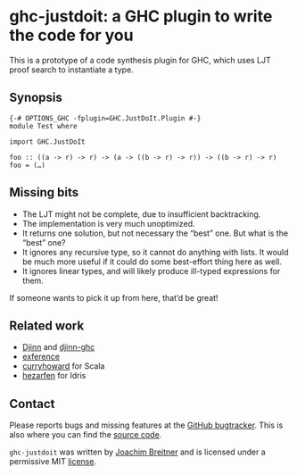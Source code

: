 ghc-justdoit: a GHC plugin to write the code for you
=========================================

This is a prototype of a code synthesis plugin for GHC, which uses LJT proof
search to instantiate a type.

Synopsis
--------

    {-# OPTIONS_GHC -fplugin=GHC.JustDoIt.Plugin #-}
    module Test where

    import GHC.JustDoIt

    foo :: ((a -> r) -> r) -> (a -> ((b -> r) -> r)) -> ((b -> r) -> r)
    foo = (…)

Missing bits
------------

 * The LJT might not be complete, due to insufficient backtracking.
 * The implementation is very much unoptimized.
 * It returns one solution, but not necessary the “best” one. But what is the “best” one?
 * It ignores any recursive type, so it cannot do anything with lists. It would be much more useful if it could do some best-effort thing here as well.
 * It ignores linear types, and will likely produce ill-typed expressions for them.

If someone wants to pick it up from here, that’d be great!


Related work
------------

 * [Djinn](http://hackage.haskell.org/package/djinn) and [djinn-ghc](http://hackage.haskell.org/package/djinn-ghc)
 * [exference](http://hackage.haskell.org/package/exference)
 * [curryhoward](https://github.com/Chymyst/curryhoward) for Scala
 * [hezarfen](https://github.com/joom/hezarfen) for Idris

Contact
-------

Please reports bugs and missing features at the [GitHub bugtracker]. This is
also where you can find the [source code].

`ghc-justdoit` was written by [Joachim Breitner] and is licensed under a
permissive MIT [license].

[GitHub bugtracker]: https://github.com/nomeata/ghc-justdoit/issues
[source code]: https://github.com/nomeata/ghc-justdoit
[Joachim Breitner]: http://www.joachim-breitner.de/
[license]: https://github.com/nomeata/ghc-justdoit/blob/LICENSE


